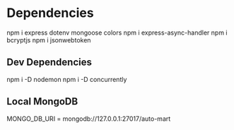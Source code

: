 # Dependencies
npm i express dotenv mongoose colors
npm i express-async-handler
npm i bcryptjs
npm i jsonwebtoken

## Dev Dependencies
npm i -D nodemon
npm i -D concurrently

## Local MongoDB
MONGO_DB_URI = mongodb://127.0.0.1:27017/auto-mart
